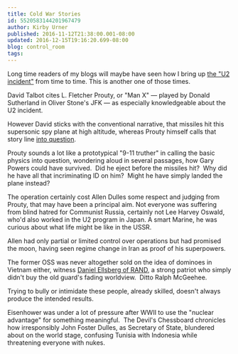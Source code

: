 ```yaml
---
title: Cold War Stories
id: 5520583144201967479
author: Kirby Urner
published: 2016-11-12T21:38:00.001-08:00
updated: 2016-12-15T19:16:20.699-08:00
blog: control_room
tags: 
---
```


[](https://www.flickr.com/photos/kirbyurner/30913235716/in/dateposted-public/)

Long time readers of my blogs will maybe have seen how I bring up [the "U2 incident"](http://worldgame.blogspot.com/2009/02/u2.html) from time to time.  This is another one of those times.

David Talbot cites L. Fletcher Prouty, or "Man X" — played by Donald Sutherland in Oliver Stone's JFK — as especially knowledgeable about the U2 incident.

However David sticks with the conventional narrative, that missiles hit this supersonic spy plane at high altitude, whereas Prouty himself calls that story line [into question](https://politicalassassinations.wordpress.com/2010/05/05/cia-documents-show-us-never-believed-gary-powers-was-shot-down/).

Prouty sounds a lot like a prototypical "9-11 truther" in calling the basic physics into question, wondering aloud in several passages, how Gary Powers could have survived.  Did he eject before the missiles hit?  Why did he have all that incriminating ID on him?  Might he have simply landed the plane instead?

The operation certainly cost Allen Dulles some respect and judging from Prouty, that may have been a principal aim. Not everyone was suffering from blind hatred for Communist Russia, certainly not Lee Harvey Oswald, who'd also worked in the U2 program in Japan. A smart Marine, he was curious about what life might be like in the USSR.

Allen had only partial or limited control over operations but had promised the moon, having seen regime change in Iran as proof of his superpowers.

The former OSS was never altogether sold on the idea of dominoes in Vietnam either, witness [Daniel Ellsberg of RAND](http://worldgame.blogspot.com/2014/01/spiralling-onward.html), a strong patriot who simply didn't buy the old guard's fading worldview.  Ditto Ralph McGeehee.

Trying to bully or intimidate these people, already skilled, doesn't always produce the intended results.

Eisenhower was under a lot of pressure after WWII to use the "nuclear advantage" for something meaningful.  The Devil's Chessboard chronicles how irresponsibly John Foster Dulles, as Secretary of State, blundered about on the world stage, confusing Tunisia with Indonesia while threatening everyone with nukes.